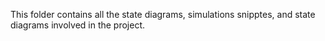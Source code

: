 This folder contains all the state diagrams, simulations snipptes, and state diagrams involved in the project.
